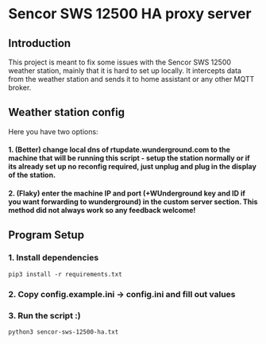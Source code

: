 # Sencor SWS 12500 HA proxy server

## Introduction 
This project is meant to fix some issues with the Sencor SWS 12500 weather station, mainly that it is hard to set up locally.
It intercepts data from the weather station and sends it to home assistant or any other MQTT broker.


## Weather station config

Here you have two options:

#### 1. (Better) change local dns of rtupdate.wunderground.com to the machine that will be running this script - setup the station normally or if its already set up no reconfig required, just unplug and plug in the display of the station.

#### 2. (Flaky) enter the machine IP and port (+WUnderground key and ID if you want forwarding to wunderground) in the custom server section. This method did not always work so any feedback welcome! 

## Program Setup


### 1. Install dependencies
```shell
pip3 install -r requirements.txt
```

### 2. Copy config.example.ini -> config.ini and fill out values

### 3. Run the script :)
```shell
python3 sencor-sws-12500-ha.txt
```

